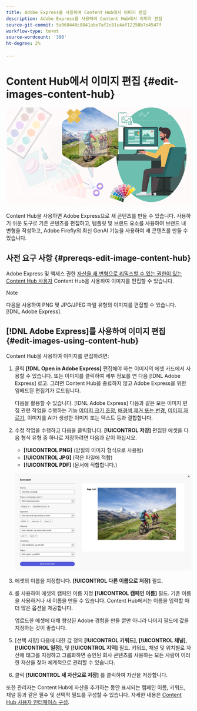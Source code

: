 ```yaml
---
title: Adobe Express을 사용하여 Content Hub에서 이미지 편집
description: Adobe Express을 사용하여 Content Hub에서 이미지 편집
source-git-commit: 5a968440c8841abe7af2c81c4af12258b7e4547f
workflow-type: tm+mt
source-wordcount: '390'
ht-degree: 2%

---
```


# Content Hub에서 이미지 편집 {#edit-images-content-hub}

![Adobe Express을 사용하여 Content Hub에서 이미지 편집](assets/edit-images-content-hub.png)

Content Hub을 사용하면 Adobe Express으로 새 콘텐츠를 만들 수 있습니다. 사용하기 쉬운 도구로 기존 콘텐츠를 편집하고, 템플릿 및 브랜드 요소를 사용하여 브랜드 내 변형을 작성하고, Adobe Firefly의 최신 GenAI 기능을 사용하여 새 콘텐츠를 만들 수 있습니다.

## 사전 요구 사항 {#prereqs-edit-image-content-hub}

Adobe Express 및 액세스 권한 [자산을 새 변형으로 리믹스할 수 있는 권한이 있는 Content Hub 사용자](/help/assets/deploy-content-hub.md#onboard-content-hub-users-remix-assets) Content Hub을 사용하여 이미지를 편집할 수 있습니다.

>[!NOTE]
>
>다음을 사용하여 PNG 및 JPG/JPEG 파일 유형의 이미지를 편집할 수 있습니다. [!DNL Adobe Express].

## [!DNL Adobe Express]를 사용하여 이미지 편집 {#edit-images-using-content-hub}

Content Hub을 사용하여 이미지를 편집하려면:

1. 클릭 **[!DNL Open in Adobe Express]** 편집해야 하는 이미지의 에셋 카드에서 사용할 수 있습니다. 또는 이미지를 클릭하여 세부 정보를 연 다음 [!DNL Adobe Express] 로고. 그러면 Content Hub을 종료하지 않고 Adobe Express을 위한 임베드된 편집기가 로드됩니다.

   다음을 활용할 수 있습니다. [!DNL Adobe Express] 다음과 같은 모든 이미지 편집 관련 작업을 수행하는 기능 [이미지 크기 조정](https://helpx.adobe.com/express/using/resize-image.html), [배경색 제거 또는 변경](https://helpx.adobe.com/express/using/remove-background.html), [이미지 자르기](https://helpx.adobe.com/express/using/crop-image.html), 이미지를 AI가 생성한 이미지 또는 텍스트 등과 결합합니다.

1. 수정 작업을 수행하고 다음을 클릭합니다. **[!UICONTROL 저장]** 편집된 에셋을 다음 형식 유형 중 하나로 저장하려면 다음과 같이 하십시오.

   * **[!UICONTROL PNG]** (양질의 이미지 형식으로 사용됨)
   * **[!UICONTROL JPG]** (작은 파일에 적합)
   * **[!UICONTROL PDF]** (문서에 적합합니다.)

   ![Adobe Express로 이미지 저장](assets/adobe-express-save-as.png)

1. 에셋의 이름을 지정합니다. **[!UICONTROL 다른 이름으로 저장]** 필드.

1. 를 사용하여 에셋의 캠페인 이름 지정 **[!UICONTROL 캠페인 이름]** 필드. 기존 이름을 사용하거나 새 이름을 만들 수 있습니다. Content Hub에서는 이름을 입력할 때 더 많은 옵션을 제공합니다. <!--You can define multiple Campaign names for your upload. While you are typing a name, either click anywhere else within the dialog box or press the `,` (Comma) key to register the name.-->

   업로드한 에셋에 대해 향상된 Adobe 경험을 만들 뿐만 아니라 나머지 필드에 값을 지정하는 것이 좋습니다.

1. [선택 사항] 다음에 대한 값 정의 **[!UICONTROL 키워드]**, **[!UICONTROL 채널]**, **[!UICONTROL 일정]**, 및 **[!UICONTROL 지역]** 필드. 키워드, 채널 및 위치별로 자산에 태그를 지정하고 그룹화하면 승인된 회사 콘텐츠를 사용하는 모든 사람이 이러한 자산을 찾아 체계적으로 관리할 수 있습니다.

1. 클릭 **[!UICONTROL 새 자산으로 저장]** 를 클릭하여 자산을 저장합니다.

또한 관리자는 Content Hub에 자산을 추가하는 동안 표시되는 캠페인 이름, 키워드, 채널 등과 같은 필수 및 선택적 필드를 구성할 수 있습니다. 자세한 내용은 [Content Hub 사용자 인터페이스 구성](configure-content-hub-ui-options.md#configure-upload-options-content-hub).


